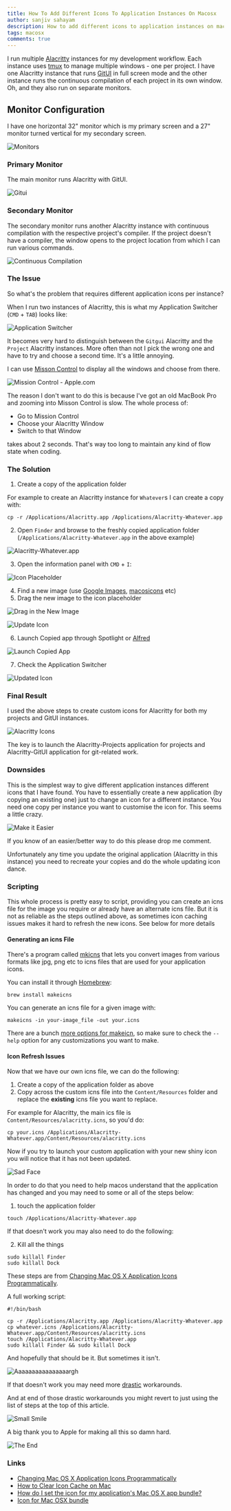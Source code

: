 ```yaml
---
title: How To Add Different Icons To Application Instances On Macosx
author: sanjiv sahayam
description: How to add different icons to application instances on macosx
tags: macosx
comments: true
---
```


I run multiple [Alacritty](https://alacritty.org/) instances for my development workflow. Each instance uses [tmux](https://github.com/tmux/tmux) to manage multiple windows - one per project. I have one Alacritty instance that runs [GitUI](https://github.com/Extrawurst/gitui) in full screen mode and the other instance runs the continuous compilation of each project in its own window. Oh, and they also run on separate monitors.

## Monitor Configuration

I have one horizontal 32" monitor which is my primary screen and a 27" monitor turned vertical for my secondary screen.

![Monitors](/images/add-different-icons-to-applications-macos/monitors.png)

### Primary Monitor

The main monitor runs Alacritty with GitUI.

![Gitui](/images/add-different-icons-to-applications-macos/gitui.png)

### Secondary Monitor

The secondary monitor runs another Alacritty instance with continuous compilation with the respective project's compiler. If the project doesn't have a compiler, the window opens to the project location from which I can run various commands.

![Continuous Compilation](/images/add-different-icons-to-applications-macos/compilation.png)


### The Issue

So what's the problem that requires different application icons per instance?

When I run two instances of Alacritty, this is what my Application Switcher (`CMD` + `TAB`) looks like:

![Application Switcher](/images/add-different-icons-to-applications-macos/application-switcher.png)

It becomes very hard to distinguish between the `Gitgui` Alacritty and the `Project` Alacritty instances. More often than not I pick the wrong one and have to try and choose a second time. It's a little annoying.

I can use [Misson Control](https://support.apple.com/en-us/HT204100) to display all the windows and choose from there.

![Mission Control - Apple.com](https://support.apple.com/library/content/dam/edam/applecare/images/en_US/macos/Catalina/macos-catalina-mission-control-add-space-callout.jpg)


The reason I don't want to do this is because I've got an old MacBook Pro and zooming into Misson Control is slow. The whole process of:

- Go to Mission Control
- Choose your Alacritty Window
- Switch to that Window

takes about 2 seconds. That's way too long to maintain any kind of flow state when coding.


### The Solution

1. Create a copy of the application folder


  For example to create an Alacritty instance for `Whatever`s I can create a copy with:

```{.terminal .scrollx}
cp -r /Applications/Alacritty.app /Applications/Alacritty-Whatever.app
```

2. Open `Finder` and browse to the freshly copied application folder (`/Applications/Alacritty-Whatever.app` in the above example)

![Alacritty-Whatever.app](/images/add-different-icons-to-applications-macos/whatever-app.png)

3. Open the information panel with `CMD` + `I`:

![Icon Placeholder](/images/add-different-icons-to-applications-macos/icon-placeholder.png)

4. Find a new image (use [Google Images](https://images.google.com), [macosicons](https://macosicons.com/#/) etc)
5. Drag the new image to the icon placeholder

![Drag in the New Image](/images/add-different-icons-to-applications-macos/drag-icon.png)

![Update Icon](/images/add-different-icons-to-applications-macos/replace-icon.png)

6. Launch Copied app through Spotlight or [Alfred](https://www.alfredapp.com/)

![Launch Copied App](/images/add-different-icons-to-applications-macos/launch-new-app.png)

7. Check the Application Switcher

![Updated Icon](/images/add-different-icons-to-applications-macos/updated-app-switcher.png)


### Final Result

I used the above steps to create custom icons for Alacritty for both my projects and GitUI instances.

![Alacritty Icons](/images/add-different-icons-to-applications-macos/custom-icons-workflow.png)

The key is to launch the Alacritty-Projects application for projects and Alacritty-GitUI application for git-related work.

### Downsides

This is the simplest way to give different application instances different icons that I have found. You have to essentially create a new application (by copying an existing one) just to change an icon for a different instance. You need one copy per instance you want to customise the icon for. This seems a little crazy.

![Make it Easier](https://media.giphy.com/media/tn9LtuEXQRJqT6dWrx/giphy.gif)

If you know of an easier/better way to do this please drop me comment.

Unfortunately any time you update the original application (Alacritty in this instance) you need to recreate your copies and do the whole updating icon dance.

### Scripting

This whole process is pretty easy to script, providing you can create an icns file for the image you require or already have an alternate icns file. But it is not as reliable as the steps outlined above, as sometimes icon caching issues makes it hard to refresh the new icons. See below for more details

#### Generating an icns File

There's a program called [mkicns](http://www.amnoid.de/icns/makeicns.html) that lets you convert images from various formats like jpg, png etc to icns files that are used for your application icons.

You can install it through [Homebrew](https://brew.sh/):

```{.terminal .scrollx}
brew install makeicns
```

You can generate an icns file for a given image with:

```{.terminal .scrollx}
makeicns -in your-image_file -out your.icns
```

There are a bunch [more options for makeicn](http://www.amnoid.de/icns/makeicns.html), so make sure to check the `--help` option for any customizations you want to make.

#### Icon Refresh Issues

Now that we have our own icns file, we can do the following:

1. Create a copy of the application folder as above
1. Copy across the custom icns file into the `Content/Resources` folder and replace the **existing** icns file you want to replace.

For example for Alacritty, the main ics file is `Content/Resources/alacritty.icns`, so you'd do:

```{.terminal .scrollx}
cp your.icns /Applications/Alacritty-Whatever.app/Content/Resources/alacritty.icns
```

Now if you try to launch your custom application with your new shiny icon you will notice that it has not been updated.

![Sad Face](https://media.giphy.com/media/OPU6wzx8JrHna/giphy.gif)

In order to do that you need to help macos understand that the application has changed and you may need to some or all of the steps below:

1. touch the application folder

```{.terminal .scrollx}
touch /Applications/Alacritty-Whatever.app
```

If that doesn't work you may also need to do the following:

2. Kill all the things

```{.terminal .scrollx}
sudo killall Finder
sudo killall Dock
```

These steps are from [Changing Mac OS X Application Icons Programmatically](https://www.sethvargo.com/replace-icons-osx/).

A full working script:

```{.terminal .scrollx}
#!/bin/bash

cp -r /Applications/Alacritty.app /Applications/Alacritty-Whatever.app
cp whatever.icns /Applications/Alacritty-Whatever.app/Content/Resources/alacritty.icns
touch /Applications/Alacritty-Whatever.app
sudo killall Finder && sudo killall Dock
```


And hopefully that should be it. But sometimes it isn't.

![Aaaaaaaaaaaaaaaargh](https://media.giphy.com/media/22CEvbj04nLLq/giphy.gif)

If that doesn't work you may need more [drastic](https://osxdaily.com/2022/05/23/clear-icon-cache-mac/) workarounds.

And at end of those drastic workarounds you might revert to just using the list of steps at the top of this article.

![Small Smile](https://media.giphy.com/media/B0vFTrb0ZGDf2/giphy.gif)

A big thank you to Apple for making all this so damn hard.

![The End](https://media.giphy.com/media/l0MYJlyOwdlT0SeU8/giphy.gif)

### Links

- [Changing Mac OS X Application Icons Programmatically](https://www.sethvargo.com/replace-icons-osx/)
- [How to Clear Icon Cache on Mac](https://osxdaily.com/2022/05/23/clear-icon-cache-mac/)
- [How do I set the icon for my application's Mac OS X app bundle?](https://stackoverflow.com/questions/646671/how-do-i-set-the-icon-for-my-applications-mac-os-x-app-bundle)
- [Icon for Mac OSX bundle](https://stackoverflow.com/questions/14362063/icon-for-mac-osx-bundle)

